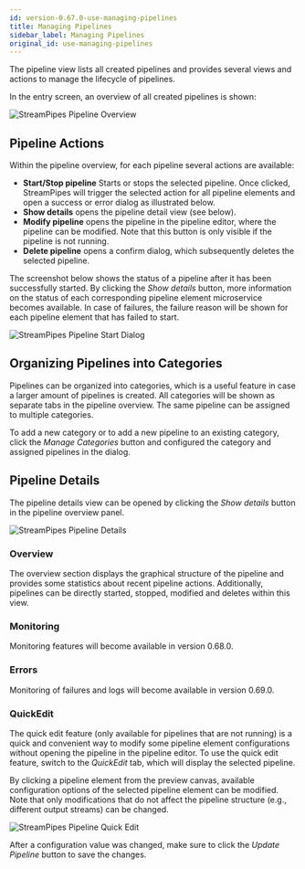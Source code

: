 ```yaml
---
id: version-0.67.0-use-managing-pipelines
title: Managing Pipelines
sidebar_label: Managing Pipelines
original_id: use-managing-pipelines
---
```


The pipeline view lists all created pipelines and provides several views and actions to manage the lifecycle of pipelines.

In the entry screen, an overview of all created pipelines is shown:

<img class="docs-image" src="/img/03_use-managing-pipelines/01_pipeline-overview.png" alt="StreamPipes Pipeline Overview"/>

## Pipeline Actions
Within the pipeline overview, for each pipeline several actions are available:
* **Start/Stop pipeline** Starts or stops the selected pipeline. Once clicked, StreamPipes will trigger the selected action for all pipeline elements and open a success or error dialog as illustrated below.
* **Show details** opens the pipeline detail view (see below).  
* **Modify pipeline** opens the pipeline in the pipeline editor, where the pipeline can be modified. Note that this button is only visible if the pipeline is not running.
* **Delete pipeline** opens a confirm dialog, which subsequently deletes the selected pipeline.

The screenshot below shows the status of a pipeline after it has been successfully started. By clicking the _Show details_ button, more information on the status of each corresponding pipeline element microservice becomes available. In case of failures, the failure reason will be shown for each pipeline element that has failed to start.

<img class="docs-image" src="/img/03_use-managing-pipelines/02_pipeline-start-dialog.png" alt="StreamPipes Pipeline Start Dialog"/>

## Organizing Pipelines into Categories
Pipelines can be organized into categories, which is a useful feature in case a larger amount of pipelines is created.
All categories will be shown as separate tabs in the pipeline overview. The same pipeline can be assigned to multiple categories.

To add a new category or to add a new pipeline to an existing category, click the _Manage Categories_ button and configured the category and assigned pipelines in the dialog.

## Pipeline Details
The pipeline details view can be opened by clicking the _Show details_ button in the pipeline overview panel.

<img class="docs-image" src="/img/03_use-managing-pipelines/03_pipeline-details.png" alt="StreamPipes Pipeline Details"/>

### Overview
The overview section displays the graphical structure of the pipeline and provides some statistics about recent pipeline actions. Additionally, pipelines can be directly started, stopped, modified and deletes within this view.

### Monitoring
Monitoring features will become available in version 0.68.0.

### Errors
Monitoring of failures and logs will become available in version 0.69.0.

### QuickEdit
The quick edit feature (only available for pipelines that are not running) is a quick and convenient way to modify some pipeline element configurations without opening the pipeline in the pipeline editor.
To use the quick edit feature, switch to the _QuickEdit_ tab, which will display the selected pipeline.

By clicking a pipeline element from the preview canvas, available configuration options of the selected pipeline element can be modified. Note that only modifications that do not affect the pipeline structure (e.g., different output streams) can be changed.

<img class="docs-image" src="/img/03_use-managing-pipelines/04_pipeline-quick-edit.png" alt="StreamPipes Pipeline Quick Edit"/>

After a configuration value was changed, make sure to click the _Update Pipeline_ button to save the changes.
